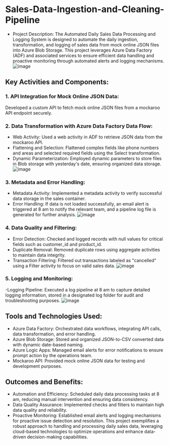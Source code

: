 # Sales-Data-Ingestion-and-Cleaning-Pipeline
- Project Description:
The Automated Daily Sales Data Processing and Logging System is designed to automate the daily ingestion, transformation, and logging of sales data from mock online JSON files into Azure Blob Storage. This project leverages Azure Data Factory (ADF) and associated services to ensure efficient data handling and proactive monitoring through automated alerts and logging mechanisms.
![image](https://github.com/user-attachments/assets/f0890fa7-39f3-4fac-bf7a-53da35daa009)

## Key Activities and Components:
### 1. API Integration for Mock Online JSON Data:
Developed a custom API to fetch mock online JSON files from a mockaroo API endpoint securely.

### 2.  Data Transformation with Azure Data Factory Data Flow:

- Web Activity: Used a web activity in ADF to retrieve JSON data from the mockaroo API.
- Flattening and Selection: Flattened complex fields like phone numbers and areas and selected required fields using the Select transformation.
- Dynamic Parameterization: Employed dynamic parameters to store files in Blob storage with yesterday's date, ensuring organized data storage.
  ![image](https://github.com/user-attachments/assets/c7fd2821-1568-42d1-bbdf-91825c9081aa)

  
### 3. Metadata and Error Handling:
- Metadata Activity: Implemented a metadata activity to verify successful data storage in the sales container.
- Error Handling: If data is not loaded successfully, an email alert is triggered at 8 am to notify the relevant team, and a pipeline log file is generated for further analysis.
![image](https://github.com/user-attachments/assets/327a064c-cb74-4c71-b157-34a146647d07)

### 4. Data Quality and Filtering:

- Error Detection: Checked and logged records with null values for critical fields such as customer_id and product_id.
- Duplicate Removal: Removed duplicate rows using aggregate activities to maintain data integrity.
- Transaction Filtering: Filtered out transactions labeled as "cancelled" using a Filter activity to focus on valid sales data.
  ![image](https://github.com/user-attachments/assets/1f456bef-78a7-4807-b3af-d12083645819)


 ### 5. Logging and Monitoring:
-Logging Pipeline: Executed a log pipeline at 8 am to capture detailed logging information, stored in a designated log folder for audit and troubleshooting purposes.
![image](https://github.com/user-attachments/assets/77a5ab9f-ba5e-4aa5-a447-5bdc88d81899)

## Tools and Technologies Used:
- Azure Data Factory: Orchestrated data workflows, integrating API calls, data transformation, and error handling.
- Azure Blob Storage: Stored and organized JSON-to-CSV converted data with dynamic date-based naming.
- Azure Logic Apps: Managed email alerts for error notifications to ensure prompt action by the operations team.
- Mockaroo API: Provided mock online JSON data for testing and development purposes.
## Outcomes and Benefits:
- Automation and Efficiency: Scheduled daily data processing tasks at 8 am, reducing manual intervention and ensuring data consistency.
- Data Quality Assurance: Implemented checks and filters to maintain high data quality and reliability.
- Proactive Monitoring: Established email alerts and logging mechanisms for proactive issue detection and resolution.
This project exemplifies a robust approach to handling and processing daily sales data, leveraging cloud-based technologies to optimize operations and enhance data-driven decision-making capabilities.
